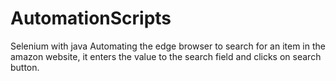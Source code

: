 # AutomationScripts
Selenium with java
Automating the edge browser to search for an item in the amazon website, it enters the value to the search field and clicks on search button. 
